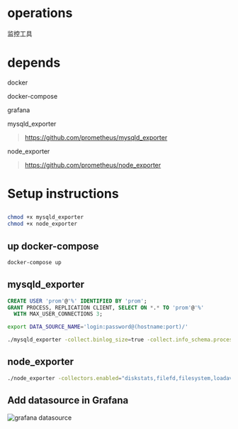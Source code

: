 # operations

监控工具

# depends

docker

docker-compose

grafana

mysqld_exporter
> https://github.com/prometheus/mysqld_exporter

node_exporter
> https://github.com/prometheus/node_exporter

# Setup instructions

## 

```bash
chmod +x mysqld_exporter
chmod +x node_exporter
```

## up docker-compose

```bash
docker-compose up
```

## mysqld_exporter

```sql
CREATE USER 'prom'@'%' IDENTIFIED BY 'prom';
GRANT PROCESS, REPLICATION CLIENT, SELECT ON *.* TO 'prom'@'%'
  WITH MAX_USER_CONNECTIONS 3;
```

```bash
export DATA_SOURCE_NAME='login:password@(hostname:port)/'

./mysqld_exporter -collect.binlog_size=true -collect.info_schema.processlist=true
```

## node_exporter

```bash
./node_exporter -collectors.enabled="diskstats,filefd,filesystem,loadavg,meminfo,netdev,stat,time,uname,vmstat"
```

## Add datasource in Grafana
![grafana datasource](https://github.com/percona/grafana-dashboards/blob/master/assets/datasource.png)
